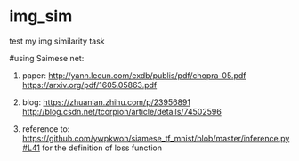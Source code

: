 # img_sim
test my img similarity task 

#using Saimese net:
1. paper: 
http://yann.lecun.com/exdb/publis/pdf/chopra-05.pdf
https://arxiv.org/pdf/1605.05863.pdf

2. blog: 
https://zhuanlan.zhihu.com/p/23956891
http://blog.csdn.net/tcorpion/article/details/74502596

3. reference to: https://github.com/ywpkwon/siamese_tf_mnist/blob/master/inference.py#L41
	for the definition of loss function

